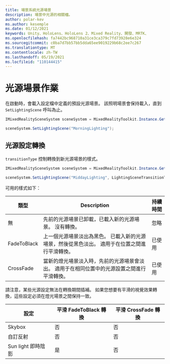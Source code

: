 ```yaml
---
title: 場景系統光源場景
description: 場景中光源的相關檔。
author: polar-kev
ms.author: kesemple
ms.date: 01/12/2021
keywords: Unity、HoloLens、HoloLens 2、Mixed Reality、開發、MRTK、
ms.openlocfilehash: fa7442bc968710a31ce3ca379c7fd73928e6e324
ms.sourcegitcommit: c0ba7d7bb57bb5dda65ee9019229b68c2ee7c267
ms.translationtype: MT
ms.contentlocale: zh-TW
ms.lasthandoff: 05/19/2021
ms.locfileid: "110144415"
---
```

# <a name="lighting-scene-operations"></a>光源場景作業

在啟動時，會載入設定檔中定義的預設光源場景。 該照明場景會保持載入，直到 `SetLightingScene` 呼叫為止。

```c#
IMixedRealitySceneSystem sceneSystem = MixedRealityToolkit.Instance.GetService<IMixedRealitySceneSystem>();

sceneSystem.SetLightingScene("MorningLighting");
```

## <a name="lighting-setting-transitions"></a>光源設定轉換

`transitionType` 控制轉換到新光源場景的樣式。

```c#
IMixedRealitySceneSystem sceneSystem = MixedRealityToolkit.Instance.GetService<IMixedRealitySceneSystem>();

sceneSystem.SetLightingScene("MiddayLighting", LightingSceneTransitionType.CrossFade);
```

可用的樣式如下：

類型 | Description | 持續時間
--- | --- | ---
無 | 先前的光源場景已卸載，已載入新的光源場景。 沒有轉換。 | 忽略
FadeToBlack | 上一個光源場景淡出為黑色。 已載入新的光源場景，然後從黑色淡出。 適用于在位置之間進行平滑轉換。 | 已使用
CrossFade | 當新的燈光場景淡入時，先前的光源場景會淡出。 適用于在相同位置中的光源設置之間進行平滑轉換。 | 已使用

請注意，某些光源設定無法在轉換期間插補。 如果您想要有平滑的視覺效果轉換，這些設定必須在燈光場景之間保持一致。

設定 | 平滑 FadeToBlack 轉換 | 平滑 CrossFade 轉換
--- | --- | ---
Skybox | 否 | 否
自訂反射 | 否 | 否
Sun light 即時陰影 | 是 | 否
